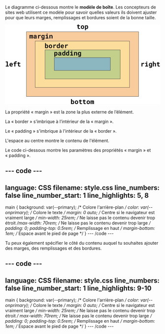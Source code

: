 Le diagramme ci-dessous montre le **modèle de boîte**. Les concepteurs de sites web utilisent ce modèle pour savoir quelles valeurs ils doivent ajuster pour que leurs marges, remplissages et bordures soient de la bonne taille.

![Un rectangle qui a une étiquette sur chaque côté pour indiquer « top », « right », « bottom » ou « left ». La forme a été divisée en quatre couches. La couche la plus externe est étiquetée « margin », la couche suivante est étiquetée « border », la troisième couche est étiquetée « padding » et la quatrième couche au centre du rectangle n'a pas d'étiquette.](images/box-model.png)

La propriété « margin » est la zone la plus externe de l’élément.

La « border » s’imbrique à l’intérieur de la « margin ».

Le « padding » s'imbrique à l'intérieur de la « border ».

L'espace au centre montre le contenu de l'élément.

Le code ci-dessous montre les paramètres des propriétés « margin » et « padding ».

--- code ---
---
language: CSS
filename: style.css
line_numbers: false
line_number_start: 1
line_highlights: 5, 8
---
main {
  background: var(--primary); /* Colore l'arrière-plan */
  color: var(--onprimary); /* Colore le texte */
  margin: 0 auto; /* Centre si le navigateur est vraiment large */
  min-width: 25rem; /* Ne laisse pas le contenu devenir trop étroit */max-width: 70rem; /* Ne laisse pas le contenu devenir trop large */
  padding: 0;
  padding-top: 0.5rem; /* Remplissage en haut */
  margin-bottom: 1em; /* Espace avant le pied de page */
}
--- /code ---

Tu peux également spécifier le côté du contenu auquel tu souhaites ajouter des marges, des remplissages et des bordures.

--- code ---
---
language: CSS
filename: style.css
line_numbers: false
line_number_start: 1
line_highlights: 9-10
---
main {
  background: var(--primary); /* Colore l'arrière-plan */
  color: var(--onprimary); /* Colore le texte */
  margin: 0 auto; /* Centre si le navigateur est vraiment large */
  min-width: 25rem; /* Ne laisse pas le contenu devenir trop étroit */
  max-width: 70rem; /* Ne laisse pas le contenu devenir trop large */
  padding: 0;
  padding-top: 0.5rem; /* Remplissage en haut */
  margin-bottom: 1em; /* Espace avant le pied de page */
}
--- /code ---
